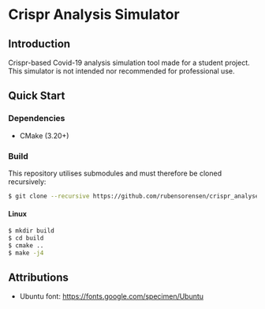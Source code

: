 # Crispr Analysis Simulator
## Introduction
Crispr-based Covid-19 analysis simulation tool made for a student project.  
This simulator is not intended nor recommended for professional use.

## Quick Start
### Dependencies
- CMake (3.20+)
### Build
This repository utilises submodules and must therefore be cloned recursively:
```sh
$ git clone --recursive https://github.com/rubensorensen/crispr_analyser.git
```

#### Linux
```sh
$ mkdir build
$ cd build
$ cmake ..
$ make -j4
```
## Attributions
- Ubuntu font: https://fonts.google.com/specimen/Ubuntu
